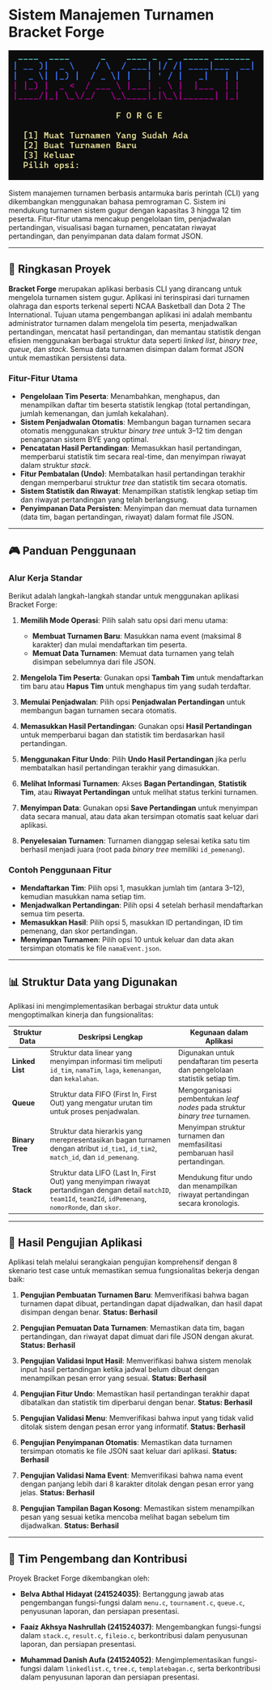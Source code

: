 # Sistem Manajemen Turnamen Bracket Forge

![Gambar Pratinjau](./preview.png?raw=true "preview")  

Sistem manajemen turnamen berbasis antarmuka baris perintah (CLI) yang dikembangkan menggunakan bahasa pemrograman C. Sistem ini mendukung turnamen sistem gugur dengan kapasitas 3 hingga 12 tim peserta. Fitur-fitur utama mencakup pengelolaan tim, penjadwalan pertandingan, visualisasi bagan turnamen, pencatatan riwayat pertandingan, dan penyimpanan data dalam format JSON.

---

## 🎯 Ringkasan Proyek

**Bracket Forge** merupakan aplikasi berbasis CLI yang dirancang untuk mengelola turnamen sistem gugur. Aplikasi ini terinspirasi dari turnamen olahraga dan esports terkenal seperti NCAA Basketball dan Dota 2 The International. Tujuan utama pengembangan aplikasi ini adalah membantu administrator turnamen dalam mengelola tim peserta, menjadwalkan pertandingan, mencatat hasil pertandingan, dan memantau statistik dengan efisien menggunakan berbagai struktur data seperti *linked list*, *binary tree*, *queue*, dan *stack*. Semua data turnamen disimpan dalam format JSON untuk memastikan persistensi data.

### Fitur-Fitur Utama

- **Pengelolaan Tim Peserta**: Menambahkan, menghapus, dan menampilkan daftar tim beserta statistik lengkap (total pertandingan, jumlah kemenangan, dan jumlah kekalahan).
- **Sistem Penjadwalan Otomatis**: Membangun bagan turnamen secara otomatis menggunakan struktur *binary tree* untuk 3–12 tim dengan penanganan sistem BYE yang optimal.
- **Pencatatan Hasil Pertandingan**: Memasukkan hasil pertandingan, memperbarui statistik tim secara real-time, dan menyimpan riwayat dalam struktur *stack*.
- **Fitur Pembatalan (Undo)**: Membatalkan hasil pertandingan terakhir dengan memperbarui struktur *tree* dan statistik tim secara otomatis.
- **Sistem Statistik dan Riwayat**: Menampilkan statistik lengkap setiap tim dan riwayat pertandingan yang telah berlangsung.
- **Penyimpanan Data Persisten**: Menyimpan dan memuat data turnamen (data tim, bagan pertandingan, riwayat) dalam format file JSON.

---

## 🎮 Panduan Penggunaan

### Alur Kerja Standar

Berikut adalah langkah-langkah standar untuk menggunakan aplikasi Bracket Forge:

1. **Memilih Mode Operasi**: Pilih salah satu opsi dari menu utama:
   - **Membuat Turnamen Baru**: Masukkan nama event (maksimal 8 karakter) dan mulai mendaftarkan tim peserta.
   - **Memuat Data Turnamen**: Memuat data turnamen yang telah disimpan sebelumnya dari file JSON.

2. **Mengelola Tim Peserta**: Gunakan opsi **Tambah Tim** untuk mendaftarkan tim baru atau **Hapus Tim** untuk menghapus tim yang sudah terdaftar.

3. **Memulai Penjadwalan**: Pilih opsi **Penjadwalan Pertandingan** untuk membangun bagan turnamen secara otomatis.

4. **Memasukkan Hasil Pertandingan**: Gunakan opsi **Hasil Pertandingan** untuk memperbarui bagan dan statistik tim berdasarkan hasil pertandingan.

5. **Menggunakan Fitur Undo**: Pilih **Undo Hasil Pertandingan** jika perlu membatalkan hasil pertandingan terakhir yang dimasukkan.

6. **Melihat Informasi Turnamen**: Akses **Bagan Pertandingan**, **Statistik Tim**, atau **Riwayat Pertandingan** untuk melihat status terkini turnamen.

7. **Menyimpan Data**: Gunakan opsi **Save Pertandingan** untuk menyimpan data secara manual, atau data akan tersimpan otomatis saat keluar dari aplikasi.

8. **Penyelesaian Turnamen**: Turnamen dianggap selesai ketika satu tim berhasil menjadi juara (root pada *binary tree* memiliki `id_pemenang`).

### Contoh Penggunaan Fitur

- **Mendaftarkan Tim**: Pilih opsi 1, masukkan jumlah tim (antara 3–12), kemudian masukkan nama setiap tim.
- **Menjadwalkan Pertandingan**: Pilih opsi 4 setelah berhasil mendaftarkan semua tim peserta.
- **Memasukkan Hasil**: Pilih opsi 5, masukkan ID pertandingan, ID tim pemenang, dan skor pertandingan.
- **Menyimpan Turnamen**: Pilih opsi 10 untuk keluar dan data akan tersimpan otomatis ke file `namaEvent.json`.

---

## 📊 Struktur Data yang Digunakan

Aplikasi ini mengimplementasikan berbagai struktur data untuk mengoptimalkan kinerja dan fungsionalitas:

| Struktur Data | Deskripsi Lengkap | Kegunaan dalam Aplikasi |
|---------------|-------------------|-------------------------|
| **Linked List** | Struktur data linear yang menyimpan informasi tim meliputi `id_tim`, `namaTim`, `laga`, `kemenangan`, dan `kekalahan`. | Digunakan untuk pendaftaran tim peserta dan pengelolaan statistik setiap tim. |
| **Queue** | Struktur data FIFO (First In, First Out) yang mengatur urutan tim untuk proses penjadwalan. | Mengorganisasi pembentukan *leaf nodes* pada struktur *binary tree* turnamen. |
| **Binary Tree** | Struktur data hierarkis yang merepresentasikan bagan turnamen dengan atribut `id_tim1`, `id_tim2`, `match_id`, dan `id_pemenang`. | Menyimpan struktur turnamen dan memfasilitasi pembaruan hasil pertandingan. |
| **Stack** | Struktur data LIFO (Last In, First Out) yang menyimpan riwayat pertandingan dengan detail `matchID`, `team1Id`, `team2Id`, `idPemenang`, `nomorRonde`, dan `skor`. | Mendukung fitur undo dan menampilkan riwayat pertandingan secara kronologis. |

---

## 🧪 Hasil Pengujian Aplikasi

Aplikasi telah melalui serangkaian pengujian komprehensif dengan 8 skenario test case untuk memastikan semua fungsionalitas bekerja dengan baik:

1. **Pengujian Pembuatan Turnamen Baru**: Memverifikasi bahwa bagan turnamen dapat dibuat, pertandingan dapat dijadwalkan, dan hasil dapat disimpan dengan benar. **Status: Berhasil**

2. **Pengujian Pemuatan Data Turnamen**: Memastikan data tim, bagan pertandingan, dan riwayat dapat dimuat dari file JSON dengan akurat. **Status: Berhasil**

3. **Pengujian Validasi Input Hasil**: Memverifikasi bahwa sistem menolak input hasil pertandingan ketika jadwal belum dibuat dengan menampilkan pesan error yang sesuai. **Status: Berhasil**

4. **Pengujian Fitur Undo**: Memastikan hasil pertandingan terakhir dapat dibatalkan dan statistik tim diperbarui dengan benar. **Status: Berhasil**

5. **Pengujian Validasi Menu**: Memverifikasi bahwa input yang tidak valid ditolak sistem dengan pesan error yang informatif. **Status: Berhasil**

6. **Pengujian Penyimpanan Otomatis**: Memastikan data turnamen tersimpan otomatis ke file JSON saat keluar dari aplikasi. **Status: Berhasil**

7. **Pengujian Validasi Nama Event**: Memverifikasi bahwa nama event dengan panjang lebih dari 8 karakter ditolak dengan pesan error yang jelas. **Status: Berhasil**

8. **Pengujian Tampilan Bagan Kosong**: Memastikan sistem menampilkan pesan yang sesuai ketika mencoba melihat bagan sebelum tim dijadwalkan. **Status: Berhasil**

---

## 🤝 Tim Pengembang dan Kontribusi

Proyek Bracket Forge dikembangkan oleh:

- **Belva Abthal Hidayat (241524035)**: Bertanggung jawab atas pengembangan fungsi-fungsi dalam `menu.c`, `tournament.c`, `queue.c`, penyusunan laporan, dan persiapan presentasi.

- **Faaiz Akhsya Nashrullah (241524037)**: Mengembangkan fungsi-fungsi dalam `stack.c`, `result.c`, `fileio.c`, berkontribusi dalam penyusunan laporan, dan persiapan presentasi.

- **Muhammad Danish Aufa (241524052)**: Mengimplementasikan fungsi-fungsi dalam `linkedlist.c`, `tree.c`, `templatebagan.c`, serta berkontribusi dalam penyusunan laporan dan persiapan presentasi.
